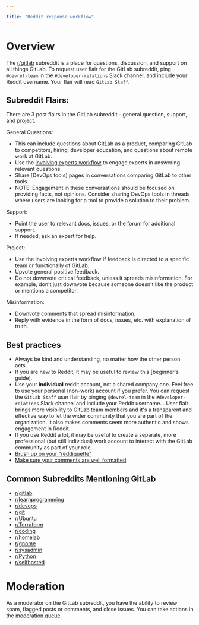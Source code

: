 ```yaml
---

title: "Reddit response workflow"
---
```








# Overview

The [r/gitlab](https://www.reddit.com/r/gitlab/) subreddit is a place for questions, discussion, and support on all things GitLab.  To request user flair for the GitLab subreddit, ping `@devrel-team` in the `#developer-relations` Slack channel, and include your Reddit username. Your flair will read `GitLab Staff`.

## Subreddit Flairs:

There are 3 post flairs in the GitLab subreddit - general question, support, and project.

General Questions:
* This can include questions about GitLab as a product, comparing GitLab to competitors, hiring, developer education, and questions about remote work at GitLab.
* Use the [involving experts workflow](/handbook/marketing/developer-relations/developer-advocacy/community-response/) to engage experts in answering relevant questions.
* Share [DevOps tools] pages in conversations comparing GitLab to other tools.
* NOTE: Engagement in these conversations should be focused on providing facts, not opinions. Consider sharing DevOps tools in threads where users are looking for a tool to provide a solution to their problem.

Support:
* Point the user to relevant docs, issues, or the forum for additional support.
* If needed, ask an expert for help.

Project:
* Use the involving experts workflow if feedback is directed to a specific team or functionally of GitLab.
* Upvote general positive feedback.
* Do not downvote critical feedback, unless it spreads misinformation. For example, don't just downvote because someone doesn't like the product or mentions a competitor.

Misinformation:
* Downvote comments that spread misinformation.
* Reply with evidence in the form of docs, issues, etc. with explanation of truth.

## Best practices

* Always be kind and understanding, no matter how the other person acts.
* If you are new to Reddit, it may be useful to review this [beginner's guide].
* Use your **individual** reddit account, not a shared company one. Feel free to use your personal (non-work) account if you prefer. You can request the `GitLab Staff` user flair by pinging `@devrel-team` in the `#developer-relations` Slack channel and include your Reddit username. . User flair brings more visibility to GitLab team members and it's a transparent and effective way to let the wider community that you are part of the organization. It also makes comments seem more authentic and shows engagement in Reddit.
* If you use Reddit a lot, it may be useful to create a separate, more professional (but still individual) work account to interact with the GitLab community as part of your role.
* [Brush up on your "reddiquette"](https://www.reddit.com/wiki/reddiquette)
* [Make sure your comments are well formatted](https://www.reddit.com/wiki/commenting)

## Common Subreddits Mentioning GitLab

* [r/gitlab](https://www.reddit.com/r/gitlab/)
* [r/learnprogramming](https://www.reddit.com/r/learnprogramming/)
* [r/devops](https://www.reddit.com/r/devops/)
* [r/git](https://www.reddit.com/r/git/)
* [r/Ubuntu](https://www.reddit.com/r/Ubuntu/)
* [r/Terraform](https://www.reddit.com/r/Terraform/)
* [r/coding](https://www.reddit.com/r/coding/)
* [r/homelab](https://www.reddit.com/r/homelab/)
* [r/gnome](https://www.reddit.com/r/gnome/)
* [r/sysadmin](https://www.reddit.com/r/sysadmin/)
* [r/Python](https://www.reddit.com/r/Python/)
* [r/selfhosted](https://www.reddit.com/r/selfhosted/)

# Moderation

As a moderator on the GitLab subreddit, you have the ability to review spam, flagged posts or comments, and close issues. You can take actions in the [moderation queue](https://www.reddit.com/r/mod/about/unmoderated/).


